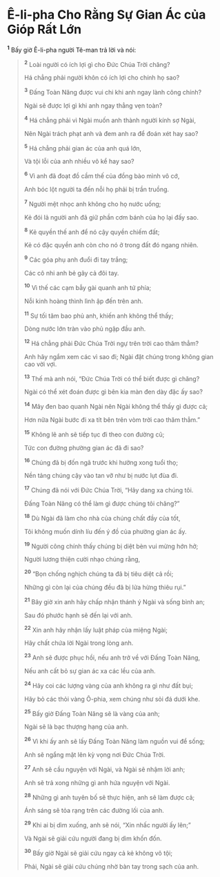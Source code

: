 # Ê-li-pha Cho Rằng Sự Gian Ác của Gióp Rất Lớn

<sup><b>1</b></sup> Bấy giờ Ê-li-pha người Tê-man trả lời và nói:

> <sup><b>2</b></sup> Loài người có ích lợi gì cho Đức Chúa Trời chăng?
>
> Há chẳng phải người khôn có ích lợi cho chính họ sao?
>
> <sup><b>3</b></sup> Đấng Toàn Năng được vui chi khi anh ngay lành công chính?
>
> Ngài sẽ được lợi gì khi anh ngay thẳng vẹn toàn?
>
> <sup><b>4</b></sup> Há chẳng phải vì Ngài muốn anh thành người kính sợ Ngài,
>
> Nên Ngài trách phạt anh và đem anh ra để đoán xét hay sao?
>
> <sup><b>5</b></sup> Há chẳng phải gian ác của anh quá lớn,
>
> Và tội lỗi của anh nhiều vô kể hay sao?
>
> <sup><b>6</b></sup> Vì anh đã đoạt đồ cầm thế của đồng bào mình vô cớ,
>
> Anh bóc lột người ta đến nỗi họ phải bị trần truồng.
>
> <sup><b>7</b></sup> Người mệt nhọc anh không cho họ nước uống;
>
> Kẻ đói lả người anh đã giữ phần cơm bánh của họ lại đấy sao.
>
> <sup><b>8</b></sup> Kẻ quyền thế anh để nó cậy quyền chiếm đất;
>
> Kẻ có đặc quyền anh còn cho nó ở trong đất đó ngang nhiên.
>
> <sup><b>9</b></sup> Các góa phụ anh đuổi đi tay trắng;
>
> Các cô nhi anh bẻ gãy cả đôi tay.
>
> <sup><b>10</b></sup> Vì thế các cạm bẫy gài quanh anh tứ phía;
>
> Nỗi kinh hoàng thình lình ập đến trên anh.
>
> <sup><b>11</b></sup> Sự tối tăm bao phủ anh, khiến anh không thể thấy;
>
> Dòng nước lớn tràn vào phủ ngập đầu anh.
>
> <sup><b>12</b></sup> Há chẳng phải Đức Chúa Trời ngự trên trời cao thăm thẳm?
>
> Anh hãy ngắm xem các vì sao đi; Ngài đặt chúng trong không gian cao vời vợi.
>
> <sup><b>13</b></sup> Thế mà anh nói, “Đức Chúa Trời có thể biết được gì chăng?
>
> Ngài có thể xét đoán được gì bên kia màn đen dày đặc ấy sao?
>
> <sup><b>14</b></sup> Mây đen bao quanh Ngài nên Ngài không thể thấy gì được cả;
>
> Hơn nữa Ngài bước đi xa tít bên trên vòm trời cao thăm thẳm.”
>
> <sup><b>15</b></sup> Không lẽ anh sẽ tiếp tục đi theo con đường cũ;
>
> Tức con đường phường gian ác đã đi sao?
>
> <sup><b>16</b></sup> Chúng đã bị đốn ngã trước khi hưởng xong tuổi thọ;
>
> Nền tảng chúng cậy vào tan vỡ như bị nước lụt đùa đi.
>
> <sup><b>17</b></sup> Chúng đã nói với Đức Chúa Trời, “Hãy dang xa chúng tôi.
>
> Đấng Toàn Năng có thể làm gì được chúng tôi chăng?”
>
> <sup><b>18</b></sup> Dù Ngài đã làm cho nhà của chúng chất đầy của tốt,
>
> Tôi không muốn dính líu đến ý đồ của phường gian ác ấy.
>
> <sup><b>19</b></sup> Người công chính thấy chúng bị diệt bèn vui mừng hớn hở;
>
> Người lương thiện cười nhạo chúng rằng,
>
> <sup><b>20</b></sup> “Bọn chống nghịch chúng ta đã bị tiêu diệt cả rồi;
>
> Những gì còn lại của chúng đều đã bị lửa hừng thiêu rụi.”
>
> <sup><b>21</b></sup> Bây giờ xin anh hãy chấp nhận thánh ý Ngài và sống bình an;
>
> Sau đó phước hạnh sẽ đến lại với anh.
>
> <sup><b>22</b></sup> Xin anh hãy nhận lấy luật pháp của miệng Ngài;
>
> Hãy chất chứa lời Ngài trong lòng anh.
>
> <sup><b>23</b></sup> Anh sẽ được phục hồi, nếu anh trở về với Đấng Toàn Năng,
>
> Nếu anh cất bỏ sự gian ác xa các lều của anh.
>
> <sup><b>24</b></sup> Hãy coi các lượng vàng của anh không ra gì như đất bụi;
>
> Hãy bỏ các thỏi vàng Ô-phia, xem chúng như sỏi đá dưới khe.
>
> <sup><b>25</b></sup> Bấy giờ Đấng Toàn Năng sẽ là vàng của anh;
>
> Ngài sẽ là bạc thượng hạng của anh.
>
> <sup><b>26</b></sup> Vì khi ấy anh sẽ lấy Đấng Toàn Năng làm nguồn vui để sống;
>
> Anh sẽ ngẩng mặt lên kỳ vọng nơi Đức Chúa Trời.
>
> <sup><b>27</b></sup> Anh sẽ cầu nguyện với Ngài, và Ngài sẽ nhậm lời anh;
>
> Anh sẽ trả xong những gì anh hứa nguyện với Ngài.
>
> <sup><b>28</b></sup> Những gì anh tuyên bố sẽ thực hiện, anh sẽ làm được cả;
>
> Ánh sáng sẽ tỏa rạng trên các đường lối của anh.
>
> <sup><b>29</b></sup> Khi ai bị dìm xuống, anh sẽ nói, “Xin nhấc người ấy lên;”
>
> Và Ngài sẽ giải cứu người đang bị dìm khốn đốn.
>
> <sup><b>30</b></sup> Bấy giờ Ngài sẽ giải cứu ngay cả kẻ không vô tội;
>
> Phải, Ngài sẽ giải cứu chúng nhờ bàn tay trong sạch của anh.
